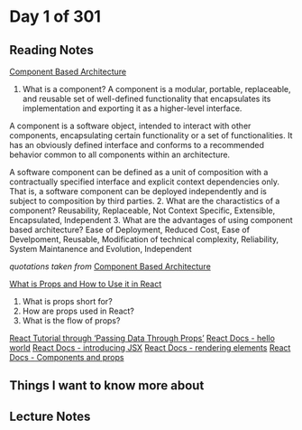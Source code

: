 # Day 1 of 301

## Reading Notes

[Component Based Architecture](https://www.tutorialspoint.com/software_architecture_design/component_based_architecture.htm)

1. What is a component?
   A component is a modular, portable, replaceable, and reusable set of well-defined functionality that encapsulates its implementation and exporting it as a higher-level interface.

A component is a software object, intended to interact with other components, encapsulating certain functionality or a set of functionalities. It has an obviously defined interface and conforms to a recommended behavior common to all components within an architecture.

A software component can be defined as a unit of composition with a contractually specified interface and explicit context dependencies only. That is, a software component can be deployed independently and is subject to composition by third parties. 2. What are the charactistics of a component?
Reusability, Replaceable, Not Context Specific, Extensible, Encapsulated, Independent 3. What are the advantages of using component based architecture?
Ease of Deployment, Reduced Cost, Ease of Develpoment, Reusable, Modification of technical complexity, Reliability, System Maintanence and Evolution, Independent

_quotations taken from_ [Component Based Architecture](https://www.tutorialspoint.com/software_architecture_design/component_based_architecture.htm)

[What is Props and How to Use it in React](https://itnext.io/what-is-props-and-how-to-use-it-in-react-da307f500da0#:~:text=%E2%80%9CProps%E2%80%9D%20is%20a%20special%20keyword,way%20from%20parent%20to%20child)

1. What is props short for?
2. How are props used in React?
3. What is the flow of props?

[React Tutorial through ‘Passing Data Through Props’](https://reactjs.org/tutorial/tutorial.html)
[React Docs - hello world](https://reactjs.org/docs/hello-world.html)
[React Docs - introducing JSX](https://reactjs.org/docs/introducing-jsx.html)
[React Docs - rendering elements](https://reactjs.org/docs/rendering-elements.html)
[React Docs - Components and props](https://reactjs.org/docs/components-and-props.html)

## Things I want to know more about

## Lecture Notes
